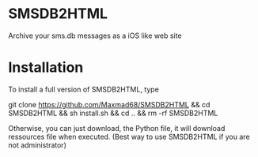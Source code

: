 # SMSDB2HTML
Archive your sms.db messages as a iOS like web site

# Installation
To install a full version of SMSDB2HTML, type

   git clone https://github.com/Maxmad68/SMSDB2HTML && cd SMSDB2HTML && sh install.sh && cd .. && rm -rf SMSDB2HTML

Otherwise, you can just download, the Python file, it will download ressources file when executed. (Best way to use SMSDB2HTML if you are not administrator)
